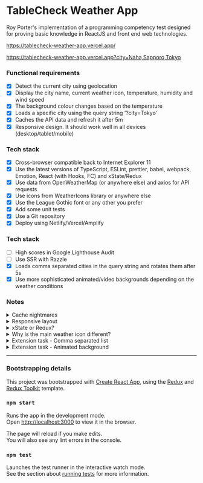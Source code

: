 # TableCheck Weather App
Roy Porter's implementation of a programming competency test designed for proving basic knowledge in ReactJS and front end web technologies.

https://tablecheck-weather-app.vercel.app/

https://tablecheck-weather-app.vercel.app?city=Naha,Sapporo,Tokyo

### Functional requirements

- [x] Detect the current city using geolocation
- [x] Display the city name, current weather icon, temperature, humidity and wind speed
- [x] The background colour changes based on the temperature
- [x] Loads a specific city using the query string ‘?city=Tokyo’
- [x] Caches the API data and refresh it after 5m
- [x] Responsive design. It should work well in all devices (desktop/tablet/mobile)

### Tech stack

- [x] Cross-browser compatible back to Internet Explorer 11
- [x] Use the latest versions of TypeScript, ESLint, prettier, babel, webpack, Emotion, React (with Hooks, FC) and xState/Redux
- [x] Use data from OpenWeatherMap (or anywhere else) and axios for API requests
- [x] Use icons from WeatherIcons library or anywhere else
- [x] Use the League Gothic font or any other you prefer
- [x] Add some unit tests
- [x] Use a Git repository
- [x] Deploy using Netlify/Vercel/Amplify

### Tech stack

- [ ] High scores in Google Lighthouse Audit
- [ ] Use SSR with Razzle
- [x] Loads comma separated cities in the query string and rotates them after 5s
- [x] Use more sophisticated animated/video backgrounds depending on the weather conditions

### Notes

<details>
  <summary>Cache nightmares</summary>
  <p>
Encountered a bug in the library Axios Cache Adapter which meant Axios was not using the cache, even though I explicity set it to. Problem was eventually resolved after searching for a solution on the GitHub repo's known issues.
  </p>
</details>
<details>
  <summary>Responsive layout</summary>
  <p>
Used basic Flexbox layout principles to create a stretchy interface. If an alternative design was supplied for desktop, maybe media queries would be appropriate.
  </p>
</details>
<details>
  <summary>xState or Redux?</summary>
  <p>
Used Redux for my state management solution, as it's something I have familiarity with. If I were to redo the project, I would implement 'Thunk middleware' for completing HTTP requests amidst actions. My own promise-based solution caused more trouble for me in the long run.
  </p>
</details>
<details>
  <summary>Why is the main weather icon different?</summary>
  <p>
Used icons from the provided icon library, however I chose to use the main image provided by the OpenWeatherMaps API because they looked quite stylish and gave more variety (snow, mist, even hurricanes - very cool!)
  </p>
</details>
<details>
  <summary>Extension task - Comma separated list</summary>
  <p>
    I added the cities from the URL parameters (using Query String library) and the currently viewed city to the Redux store. Every 5 seconds I dispatch a Redux action to make the next city in the list the current city, which would trigger an action to retrieve data from the API, update the store, and hence the view.
  </p>
</details>
<details>
  <summary>Extension task - Animated background</summary>
  <p>
    I utilised Particles.JS, a javascript library for simulating particles. I hand-crafted some particle simulations resembling weather effects using Particle.js's online generation tool, and fed the configurations into the ReactJS compatible library React TSParticles.
  </p>
</details>

___

### Bootstrapping details

This project was bootstrapped with [Create React App](https://github.com/facebook/create-react-app), using the [Redux](https://redux.js.org/) and [Redux Toolkit](https://redux-toolkit.js.org/) template.

### `npm start`

Runs the app in the development mode.<br />
Open [http://localhost:3000](http://localhost:3000) to view it in the browser.

The page will reload if you make edits.<br />
You will also see any lint errors in the console.

### `npm test`

Launches the test runner in the interactive watch mode.<br />
See the section about [running tests](https://facebook.github.io/create-react-app/docs/running-tests) for more information.

